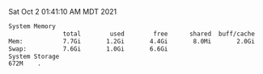 Sat Oct  2 01:41:10 AM MDT 2021
```bash
System Memory
               total        used        free      shared  buff/cache   available
Mem:           7.7Gi       1.2Gi       4.4Gi       8.0Mi       2.0Gi       6.1Gi
Swap:          7.6Gi       1.0Gi       6.6Gi
System Storage
672M	.
```
```bash
